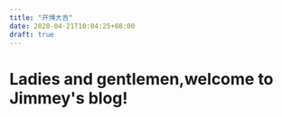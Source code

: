 ```yaml
---
title: "开博大吉"
date: 2020-04-21T10:04:25+08:00
draft: true
---
```



# Ladies and gentlemen,welcome to Jimmey's blog!

